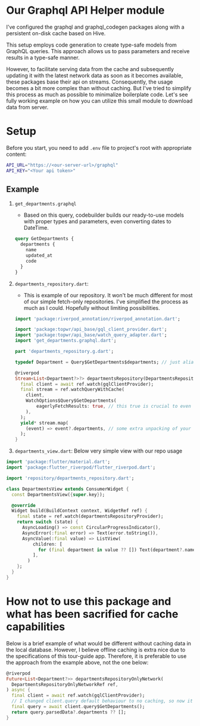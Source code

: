 # Our Graphql API Helper module

I've configured the graphql and graphql_codegen packages along with a persistent on-disk cache based on Hive.

This setup employs code generation to create type-safe models from GraphQL queries. This approach allows us to pass parameters and receive results in a type-safe manner.

However, to facilitate serving data from the cache and subsequently updating it with the latest network data as soon as it becomes available, these packages base their api on streams. Consequently, the usage becomes a bit more complex than without caching. But I've tried to simplify this process as much as possible to minimalize boilerplate code. Let's see fully working example on how you can utilize this small module to download data from server.

# Setup

Before you start, you need to add `.env` file to project's root with appropriate content:

```bash
API_URL="https://<our-server-url>/graphql"
API_KEY="<Your api token>"
```

## Example

1. `get_departments.graphql`

   - Based on this query, codebuilder builds our ready-to-use models with proper types and parameters, even converting dates to DateTime.

   ```graphql
   query GetDepartments {
     departments {
       name
       updated_at
       code
     }
   }
   ```

2. `departments_repository.dart`:

   - This is example of our repository. It won't be much different for most of our simple fetch-only repositories. I've simplified the process as much as I could. Hopefully without limiting possibilities.

   ```dart
   import 'package:riverpod_annotation/riverpod_annotation.dart';

   import 'package:topwr/api_base/gql_client_provider.dart';
   import 'package:topwr/api_base/watch_query_adapter.dart';
   import 'get_departments.graphql.dart';

   part 'departments_repository.g.dart';

   typedef Department = Query$GetDepartments$departments; // just alias for shorter type name

   @riverpod
   Stream<List<Department?>?> departmentsRepository(DepartmentsRepositoryRef ref) async* {
     final client = await ref.watch(gqlClientProvider);
     final stream = ref.watchQueryWithCache(
       client,
       WatchOptions$Query$GetDepartments(
           eagerlyFetchResults: true, // this true is crucial to even fetch anything
       ),
     );
     yield* stream.map(
       (event) => event?.departments, // some extra unpacking of your results
     );
   }
   ```

3. `departments_view.dart`:
   Below very simple view with our repo usage

```dart
import 'package:flutter/material.dart';
import 'package:flutter_riverpod/flutter_riverpod.dart';

import 'repository/departments_repository.dart';

class DepartmentsView extends ConsumerWidget {
  const DepartmentsView({super.key});

  @override
  Widget build(BuildContext context, WidgetRef ref) {
    final state = ref.watch(departmentsRepositoryProvider);
    return switch (state) {
      AsyncLoading() => const CircularProgressIndicator(),
      AsyncError(:final error) => Text(error.toString()),
      AsyncValue(:final value) => ListView(
          children: [
            for (final department in value ?? []) Text(department?.name ?? ""),
          ],
        )
    };
  }
}
```

# How not to use this package and what has been sacrified for cache capabilities

Below is a brief example of what would be different without caching data in the local database. However, I believe offline caching is extra nice due to the specifications of this tour-guide app. Therefore, it is preferable to use the approach from the example above, not the one below:

```dart
@riverpod
Future<List<Department?>> departmentsRepositoryOnlyNetwork(
  DepartmentsRepositoryOnlyNetworkRef ref,
) async {
  final client = await ref.watch(gqlClientProvider);
  // I changed client.query default behaviour to no caching, so now it always makes network request.
  final query = await client.query$GetDepartments();
  return query.parsedData?.departments ?? [];
}

```
